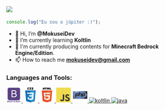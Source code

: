 <img src="https://64.media.tumblr.com/1eb4adf7ff52bda1cf639e125649c137/tumblr_nf3hgw0aBu1si4e7ko1_500.gif">

```javascript
console.log("Eu sou o júpiter :)");
```

- 👋 Hi, I’m **@MokuseiDev**
- 🌱 I’m currently learning **Koltlin**
- 🔭 I'm currently producing contents for **Minecraft Bedrock Engine/Edition**.
- 📫 How to reach me **mokuseidev@gmail.com**
<h3 align="left">Languages and Tools:</h3>
<p align="left">
<a href="https://www.w3schools.com/bootstrap/" target="_blank">
<img src="https://raw.githubusercontent.com/devicons/devicon/master/icons/bootstrap/bootstrap-plain-wordmark.svg" alt="bootstrap" width="40" height="40"/>
</a>
<a href="https://www.w3schools.com/css/" target="_blank">
<img src="https://raw.githubusercontent.com/devicons/devicon/master/icons/css3/css3-original-wordmark.svg" alt="css3" width="40" height="40"/>
</a>
<a href="https://www.w3schools.com/html/" target="_blank">
<img src="https://raw.githubusercontent.com/devicons/devicon/master/icons/html5/html5-original-wordmark.svg" alt="html5" width="40" height="40"/>
</a>
<a href="https://www.w3schools.com/js/" target="_blank">
<img src="https://raw.githubusercontent.com/devicons/devicon/master/icons/javascript/javascript-original.svg" alt="javascript" width="40" height="40"/>
</a>
<a href="https://www.w3schools.com/php/" target="_blank">
<img src="https://raw.githubusercontent.com/devicons/devicon/master/icons/php/php-original.svg" alt="php" width="40" height="40"/>
</a>
<a href="https://www.w3schools.com/kotlin/index.php" target="_blank">
<img src="https://upload.wikimedia.org/wikipedia/commons/thumb/7/74/Kotlin_Icon.png/600px-Kotlin_Icon.png" alt="koltlin" width="40" height="40"/>
</a>
<a href="https://www.w3schools.com/java/" target="_blank">
<img src="https://logodownload.org/wp-content/uploads/2017/04/java-logo-768x1428.png" alt="java" width="40" height="40"/>
</a>
</p>
